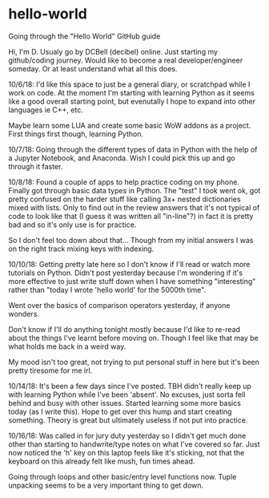 # hello-world
Going through the "Hello World" GitHub guide

Hi, I'm D. Usualy go by DCBell (decibel) online. Just starting my github/coding journey. 
Would like to become a real developer/engineer someday. Or at least understand what all this does.

10/6/18: 
I'd like this space to just be a general diary, or scratchpad while I work on code.
At the moment I'm starting with learning Python as it seems like a good overall starting point, 
but evenutally I hope to expand into other languages ie C++, etc.

Maybe learn some LUA and create some basic WoW addons as a project. First things first though, 
learning Python.

10/7/18:
Going through the different types of data in Python with the help of a Jupyter Notebook, and Anaconda.
Wish I could pick this up and go through it faster.

10/8/18:
Found a couple of apps to help practice coding on my phone. Finally got through basic data types in Python.
The "test" I took went ok, got pretty confused on the harder stuff like calling 3x+ nested dictionaries mixed
with lists. Only to find out in the review answers that it's not typical of code to look like that (I guess it 
was written all "in-line"?) in fact it is pretty bad and so it's only use is for practice. 

So I don't feel too down about that... 
Though from my initial answers I was on the right track mixing keys with indexing. 

10/10/18:
Getting pretty late here so I don't know if I'll read or watch more tutorials on Python. Didn't post yesterday
because I'm wondering if it's more effective to just write stuff down when I have something "interesting" rather
than "today I wrote 'hello world' for the 5000th time".

Went over the basics of comparison operators yesterday, if anyone wonders.

Don't know if I'll do anything tonight mostly because I'd like to re-read about the things I've learnt before 
moving on. Though I feel like that may be what holds me back in a weird way.

My mood isn't too great, not trying to put personal stuff in here but it's been pretty tiresome for me irl.

10/14/18:
It's been a few days since I've posted. TBH didn't really keep up with learning Python while I've been 'absent'. No excuses,
just sorta fell behind and busy with other issues. Started learning some more basics today (as I write this). Hope to get
over this hump and start creating something. Theory is great but ultimately useless if not put into practice.

10/16/18:
Was called in for jury duty yesterday so I didn't get much done other than starting to handwrite/type notes on what I've covered so far.
Just now noticed the 'h' key on this laptop feels like it's sticking, not that the keyboard on this already felt like mush, fun times 
ahead. 

Going through loops and other basic/entry level functions now. Tuple unpacking seems to be a very important thing to get down. 

